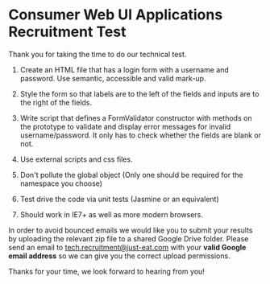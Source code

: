 
Consumer Web UI Applications Recruitment Test
===========================================

Thank you for taking the time to do our technical test.

1) Create an HTML file that has a login form with a username and password. Use semantic, accessible and valid mark-up.

2) Style the form so that labels are to the left of the fields and inputs are to the right of the fields.

3) Write script that defines a FormValidator constructor with methods on the prototype to validate and display error messages for invalid username/password. It only has to check whether the fields are blank or not.

4) Use external scripts and css files.

5) Don't pollute the global object (Only one should be required for the namespace you choose)

6) Test drive the code via unit tests (Jasmine or an equivalent)

7) Should work in IE7+ as well as more modern browsers.

In order to avoid bounced emails we would like you to submit your results by uploading the relevant zip file to a shared Google Drive folder. Please send an email to tech.recruitment@just-eat.com with your **valid Google email address** so we can give you the correct upload permissions.

Thanks for your time, we look forward to hearing from you!